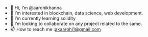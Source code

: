 - 👋 Hi, I’m @aarohikhanna
- 👀 I’m interested in blockchain, data science, web development. 
- 🌱 I’m currently learning solidity
- 💞️ I’m looking to collaborate on any project related to the same.
- 📫 How to reach me :akaarohi1@gmail.com

<!---
aarohikhanna/aarohikhanna is a ✨ special ✨ repository because its `README.md` (this file) appears on your GitHub profile.
You can click the Preview link to take a look at your changes.
--->
